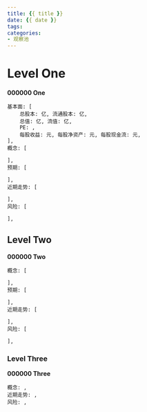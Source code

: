 ```yaml
---
title: {{ title }}
date: {{ date }}
tags:
categories:
- 观察池
---
```

# Level One

**000000 One**
```
基本面: [
    总股本: 亿, 流通股本: 亿,
    总值: 亿, 流值: 亿,
    PE: ,
    每股收益: 元, 每股净资产: 元, 每股现金流: 元,
],
概念: [

],
预期: [

],
近期走势: [

],
风险: [

],
```

## Level Two

**000000 Two**
```
概念: [

],
预期: [
    
],
近期走势: [

],
风险: [

],
```

### Level Three

**000000 Three**
```
概念: ,
近期走势: ,
风险: ,
```